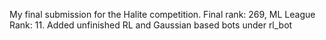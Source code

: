 My final submission for the Halite competition. Final rank: 269, ML League Rank: 11. Added unfinished RL and Gaussian based bots under rl_bot